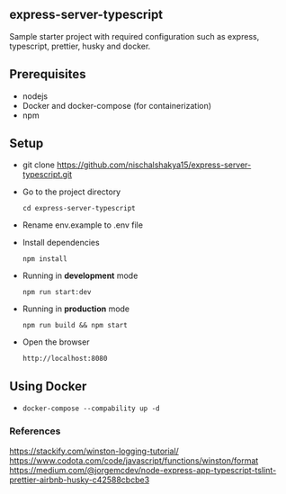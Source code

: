 ## express-server-typescript

Sample starter project with required configuration such as express, typescript, prettier, husky and docker.

## Prerequisites

- nodejs
- Docker and docker-compose (for containerization)
- npm

## Setup

- git clone https://github.com/nischalshakya15/express-server-typescript.git

- Go to the project directory

  `cd express-server-typescript`

- Rename env.example to .env file

- Install dependencies 

  `npm install`

- Running in **development** mode

  `npm run start:dev`

- Running in **production** mode

  `npm run build && npm start`

- Open the browser

  `http://localhost:8080`

## Using Docker

- `docker-compose --compability up -d`

### References

https://stackify.com/winston-logging-tutorial/
https://www.codota.com/code/javascript/functions/winston/format
https://medium.com/@jorgemcdev/node-express-app-typescript-tslint-prettier-airbnb-husky-c42588cbcbe3
